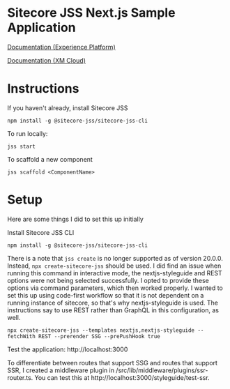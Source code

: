 # Sitecore JSS Next.js Sample Application

[Documentation (Experience Platform)](https://doc.sitecore.com/xp/en/developers/hd/21/sitecore-headless-development/sitecore-javascript-rendering-sdk--jss--for-next-js.html)

[Documentation (XM Cloud)](https://doc.sitecore.com/xmc/en/developers/xm-cloud/sitecore-javascript-rendering-sdk--jss--for-next-js.html)

# Instructions
If you haven't already, install Sitecore JSS
```
npm install -g @sitecore-jss/sitecore-jss-cli
```

To run locally:
```
jss start
```

To scaffold a new component
```
jss scaffold <ComponentName>
```

# Setup
Here are some things I did to set this up initially

Install Sitecore JSS CLI
```
npm install -g @sitecore-jss/sitecore-jss-cli    
```

There is a note that `jss create` is no longer supported as of version 20.0.0.  Instead, `npx create-sitecore-jss` should be used.  I did find an issue when running this command in interactive mode, the nextjs-styleguide and REST options were not being selected successfully.  I opted to provide these options via command parameters, which then worked properly.  I wanted to set this up using code-first workflow so that it is not dependent on a running instance of sitecore, so that's why nextjs-styleguide is used.  The instructions say to use REST rather than GraphQL in this configuration, as well.

```
npx create-sitecore-jss --templates nextjs,nextjs-styleguide --fetchWith REST --prerender SSG --prePushHook true 
```

Test the application:
http://localhost:3000

To differentiate between routes that support SSG and routes that support SSR, I created a middleware plugin in /src/lib/middleware/plugins/ssr-router.ts.  You can test this at http://localhost:3000/styleguide/test-ssr.

